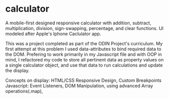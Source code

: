 # calculator
A mobile-first designed responsive calculator with addition, subtract, multiplication, division, sign-swapping, percentage, and clear functions. UI modeled after Apple's Iphone Caclulator app. 

This was a project completed as part of the ODIN Project's curriculum. My first attempt at this problem I used data-attributes to bind required data to the DOM. Prefering to work primarily in my Javascript file and with OOP in mind, I refactored my code to store all pertinent data as property values on a single calculator object, and use that data to run calculations and update the display. 

Concepts on display:
HTML/CSS
Responsive Design, Custom Breakpoints
Javascript: 
Event Listeners, DOM Manipulation, using advanced Array operations(.map),  
